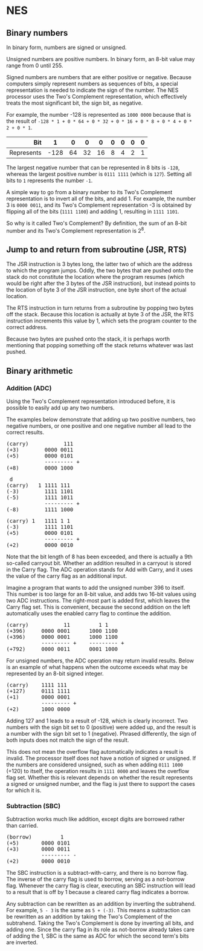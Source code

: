 # NES

## Binary numbers

In binary form, numbers are signed or unsigned.

Unsigned numbers are positive numbers. In binary form, an 8-bit value may range from 0 until 255.

Signed numbers are numbers that are either positive or negative. Because computers simply represent numbers as sequences of bits, a special representation is needed to indicate the sign of the number. The NES processor uses the Two's Complement representation, which effectively treats the most significant bit, the sign bit, as negative.

For example, the number -128 is represented as `1000 0000` because that is the result of `-128 * 1 + 0 * 64 + 0 * 32 + 0 * 16 + 0 * 8 + 0 * 4 + 0 * 2 + 0 * 1`.

| Bit        |  1   | 0   | 0   | 0   | 0   | 0   | 0   | 0   |
|-----------:|:----:|:---:|:---:|:---:|:---:|:---:|:---:|:---:|
| Represents | -128 | 64  | 32  | 16  | 8   | 4   | 2   | 1   |

The largest negative number that can be represented in 8 bits is `-128`, whereas the largest positive number is `0111 1111` (which is `127`). Setting all bits to `1` represents the number `-1`.

A simple way to go from a binary number to its Two's Complement representation is to invert all of the bits, and add 1. For example, the number 3 is `0000 0011`, and its Two's Complement representation -3 is obtained by flipping all of the bits (`1111 1100`) and adding 1, resulting in `1111 1101`.

So why is it called Two's Complement? By definition, the sum of an 8-bit number and its Two's Complement representation is 2<sup>8</sup>.

## Jump to and return from subroutine (JSR, RTS)

The JSR instruction is 3 bytes long, the latter two of which are the address to which the program jumps. Oddly, the two bytes that are pushed onto the stack do not constitute the location where the program resumes (which would be right after the 3 bytes of the JSR instruction), but instead points to the location of byte 3 of the JSR instruction, one byte short of the actual location.

The RTS instruction in turn returns from a subroutine by popping two bytes off the stack. Because this location is actually at byte 3 of the JSR, the RTS instruction increments this value by 1, which sets the program counter to the correct address.

Because two bytes are pushed onto the stack, it is perhaps worth mentioning that popping something off the stack returns whatever was last pushed.

## Binary arithmetic

### Addition (ADC)

Using the Two's Complement representation introduced before, it is possible to easily add up any two numbers.

The examples below demonstrate that adding up two positive numbers, two negative numbers, or one positive and one negative number all lead to the correct results.

<pre>
(carry)           111
(+3)        0000 0011
(+5)        0000 0101
            --------- +
(+8)        0000 1000
</pre>

<pre> d
(carry)   1 1111 111
(-3)        1111 1101
(-5)        1111 1011
            --------- +
(-8)        1111 1000
</pre>

<pre>
(carry) 1   1111 1 1
(-3)        1111 1101
(+5)        0000 0101
            --------- +
(+2)        0000 0010
</pre>

Note that the bit length of 8 has been exceeded, and there is actually a 9th so-called carryout bit. Whether an addition resulted in a carryout is stored in the Carry flag. The ADC operation stands for Add with Carry, and it uses the value of the carry flag as an additional input.

Imagine a program that wants to add the unsigned number 396 to itself. This number is too large for an 8-bit value, and adds two 16-bit values using two ADC instructions. The right-most part is added first, which leaves the Carry flag set. This is convenient, because the second addition on the left automatically uses the enabled carry flag to continue the addition.

<pre>
(carry)           11         1 1
(+396)     0000 0001      1000 1100
(+396)     0000 0001      1000 1100
           --------- +    --------- +
(+792)     0000 0011      0001 1000
</pre>

For unsigned numbers, the ADC operation may return invalid results. Below is an example of what happens when the outcome exceeds what may be represented by an 8-bit signed integer.

<pre>
(carry)    1111 111   
(+127)     0111 1111
(+1)       0000 0001
           --------- +
(+2)       1000 0000
</pre>

Adding 127 and 1 leads to a result of -128, which is clearly incorrect. Two numbers with the sign bit set to 0 (positive) were added up, and the result is a number with the sign bit set to 1 (negative). Phrased differently, the sign of both inputs does not match the sign of the result.

This does not mean the overflow flag automatically indicates a result is invalid. The processor itself does not have a notion of signed or unsigned. If the numbers are considered unsigned, such as when adding `0111 1000` (+120) to itself, the operation results in `1111 0000` and leaves the overflow flag set. Whether this is relevant depends on whether the result represents a signed or unsigned number, and the flag is just there to support the cases for which it is.

### Subtraction (SBC)

Subtraction works much like addition, except digits are borrowed rather than carried.

<pre>
(borrow)         1
(+5)       0000 0101
(+3)       0000 0011
           --------- -
(+2)       0000 0010
</pre>

The SBC instruction is a subtract-with-carry, and there is no borrow flag. The inverse of the carry flag is used to borrow, serving as a not-borrow flag. Whenever the carry flag is clear, executing an SBC instruction will lead to a result that is off by 1 because a cleared carry flag indicates a borrow.

Any subtraction can be rewritten as an addition by inverting the subtrahend. For example, `5 - 3` is the same as `5 + (-3)`. This means a subtraction can be rewritten as an addition by taking the Two's Complement of the subtrahend. Taking the Two's Complement is done by inverting all bits, and adding one. Since the carry flag in its role as not-borrow already takes care of adding the 1, SBC is the same as ADC for which the second term's bits are inverted.
